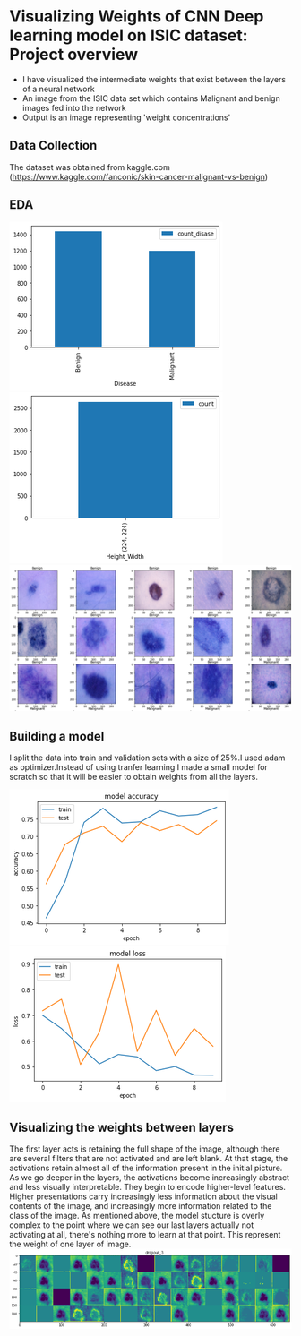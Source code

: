 # Visualizing Weights of CNN Deep learning model on ISIC dataset: Project overview
* I have visualized the intermediate weights that exist between the layers of a neural network
* An image from the ISIC data set which contains Malignant and benign images fed into the network
* Output is an image representing 'weight concentrations'
## Data Collection
The dataset was obtained from kaggle.com (https://www.kaggle.com/fanconic/skin-cancer-malignant-vs-benign)
## EDA

![alt text](https://github.com/nins15/Visualizing-Weights-of-CNN-model-on-ISIC-dataset/blob/master/Disease.png "Disease")
![alt text](https://github.com/nins15/Visualizing-Weights-of-CNN-model-on-ISIC-dataset/blob/master/Height_width.png "Size")
![alt text](https://github.com/nins15/Visualizing-Weights-of-CNN-model-on-ISIC-dataset/blob/master/Sampleimages.png "sampleimages")

## Building a model
I split the data into train and validation sets with a size of 25%.I used adam as optimizer.Instead of using tranfer learning I made a small model for scratch so that it will be easier to obtain weights from all the layers.




![alt text](https://github.com/nins15/Visualizing-Weights-of-CNN-model-on-ISIC-dataset/blob/master/ISICaccuracy.png "Accuracy")
![alt text](https://github.com/nins15/Visualizing-Weights-of-CNN-model-on-ISIC-dataset/blob/master/ISICloss.png "Loss")

## Visualizing the weights between layers
The first layer acts is retaining the full shape of the image, although there are several filters that are not activated and are left blank. At that stage, the activations retain almost all of the information present in the initial picture. As we go deeper in the layers, the activations become increasingly abstract and less visually interpretable. They begin to encode higher-level features. Higher presentations carry increasingly less information about the visual contents of the image, and increasingly more information related to the class of the image. As mentioned above, the model stucture is overly complex to the point where we can see our last layers actually not activating at all, there's nothing more to learn at that point. This represent the weight of one layer of image.
![alt text](https://github.com/nins15/Visualizing-Weights-of-CNN-model-on-ISIC-dataset/blob/master/weights.png "weights")



